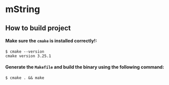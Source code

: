 # mString

## How to build project

#### Make sure the `cmake` is installed correctly!:

```
$ cmake --version
cmake version 3.25.1
```

#### Generate the `Makefile` and build the binary using the following command:
```
$ cmake . && make
```

